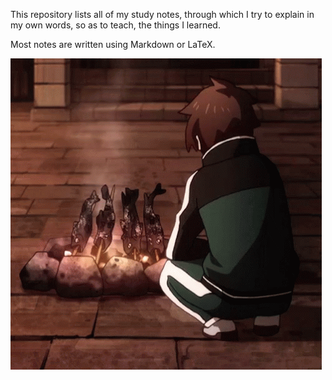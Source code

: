 This repository lists all of my study notes, through which I try to explain in my own words, so as to teach, the things I learned.

Most notes are written using Markdown or LaTeX.

![thumbs-up-kazuma.gif](!assets/thumbs-up-kazuma.gif)
